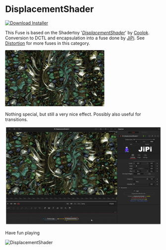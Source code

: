 # DisplacementShader
<a href="DisplacementShader-Installer.lua" download><img alt="Download Installer" src="https://img.shields.io/static/v1?label=Download&message=DisplacementShader-Installer.lua&color=blue" /></a>

This Fuse is based on the Shadertoy '_[DisplacementShader](https://www.shadertoy.com/view/MtBfR3)_' by [Coolok](https://www.shadertoy.com/user/Coolok). Conversion to DCTL and encapsulation into a fuse done by [JiPi](../../Site/Profiles/JiPi.md). See [Distortion](README.md) for more fuses in this category.

[![DisplacementShader Thumbnail](DisplacementShader.png)](https://www.shadertoy.com/view/MtBfR3 "View on Shadertoy.com")



<!-- +++ DO NOT REMOVE THIS COMMENT +++ DO NOT ADD OR EDIT ANY TEXT BEFORE THIS LINE +++ IT WOULD BE A REALLY BAD IDEA +++ -->

Nothing special, but still a very nice effect. Possibly also useful for transitions.

[![DisplacementShader](DisplacementShader_screenshot.png)](DisplacementShader.fuse)


Have fun playing

![DisplacementShader](https://user-images.githubusercontent.com/78935215/114025552-854ddc00-9875-11eb-996b-6799996bdf7b.gif)

<!-- +++ DO NOT REMOVE THIS COMMENT +++ DO NOT EDIT ANY TEXT THAT COMES AFTER THIS LINE +++ TRUST ME: JUST DON'T DO IT +++ -->

